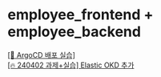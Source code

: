 # employee_frontend + employee_backend
[[📝 ArgoCD 배포 실습]](https://www.notion.so/heewon00/240123-240202-Docker-K3S-Nexus-Jenkins-ArgoCD-Helm-5dbcf254f1a14f11a4ed7bafff62d169?pvs=4#c5906785d64149dab4dc71f7df48090e)  
[[🔥 240402 과제+실습] Elastic OKD 추가](https://www.notion.so/heewon00/240318-OpenSearch-ElasticStack-OpenFeign-Istio-44704d0495fe43728bffe1c82b1a3e40?pvs=4#b57a522e7fb94ca5881ca6aba7e030f4)
